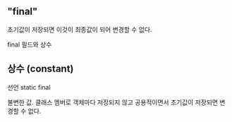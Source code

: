 ## "final"
초기값이 저장되면 이것이 최종값이 되어 변경할 수 없다.

<a link="https://devcruise.tistory.com/29">final 필드와 상수</a>

## 상수 (constant)
선언
static final 

불변한 값. 클래스 멤버로 객체마다 저장되지 않고 공용적이면서 초기값이 저장되면 변경할 수 없다.

